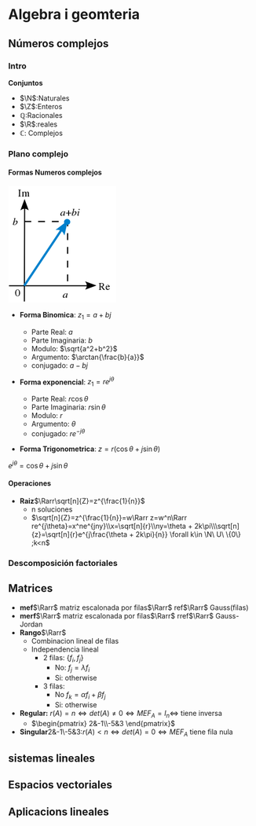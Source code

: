 # Algebra i geomteria

## Números complejos

### Intro

**Conjuntos**

- $\N$:Naturales
- $\Z$:Enteros
- $\mathbb{Q}$:Racionales
- $\R$:reales
- $\mathbb{C}$: Complejos

### Plano complejo

#### Formas Numeros complejos

![Plano complejo](Imagenes/AG/Complex_number_illustration.svg.png)

- **Forma Binomica**: $z_1=a+bj$
  - Parte Real: $a$
  - Parte Imaginaria: $b$
  - Modulo: $\sqrt{a^2+b^2}$
  - Argumento: $\arctan{\frac{b}{a}}$
  - conjugado: $a-bj$
- **Forma exponencial**: $z_1=re^{j \theta}$

  - Parte Real: $r\cos{\theta}$
  - Parte Imaginaria: $r\sin{\theta}$
  - Modulo: $r$
  - Argumento: $\theta$
  - conjugado: $re^{-j\theta}$

- **Forma Trigonometrica**:
  $z=r(\cos{\theta}+j\sin{\theta})$
  

$e^{j\theta} = \cos{\theta}+j\sin{\theta}$
#### Operaciones
- **Raiz**$\Rarr\sqrt[n]{Z}=z^{\frac{1}{n}}$
  - n soluciones
  - $\sqrt[n]{Z}=z^{\frac{1}{n}}=w\Rarr z=w^n\Rarr re^{j\theta}=x^ne^{jny}\\x=\sqrt[n]{r}\\ny=\theta + 2k\pi\\\sqrt[n]{z}=\sqrt[n]{r}e^{j\frac{\theta + 2k\pi}{n}} \forall k\in \N\ U\ \{0\} ;k<n$

### Descomposición factoriales

## Matrices

- **mef**$\Rarr$ matriz escalonada por filas$\Rarr$ ref$\Rarr$ Gauss(filas)
- **merf**$\Rarr$ matriz escalonada por filas$\Rarr$ rref$\Rarr$ Gauss-Jordan
- **Rango**$\Rarr$
  - Combinacion lineal de filas
  - Independencia lineal
    - 2 filas: $\{f_i,f_j\}$
      - No: $f_j=\lambda f_i$
      - Si: otherwise
    - 3 filas:
      - No $f_k=\alpha f_i +\beta f_j$
      - Si: otherwise
- **Regular:** $r(A)=n\iff det(A)\neq0\iff MEF_A=I_n\iff$ tiene inversa
  - $\begin{pmatrix}
    2&-1\\-5&3
  \end{pmatrix}$
- **Singular**2&-1\\-5&3:$r(A)<n\iff det(A)=0\iff MEF_A$ tiene fila nula

## sistemas lineales

  

## Espacios vectoriales



## Aplicacions lineales
